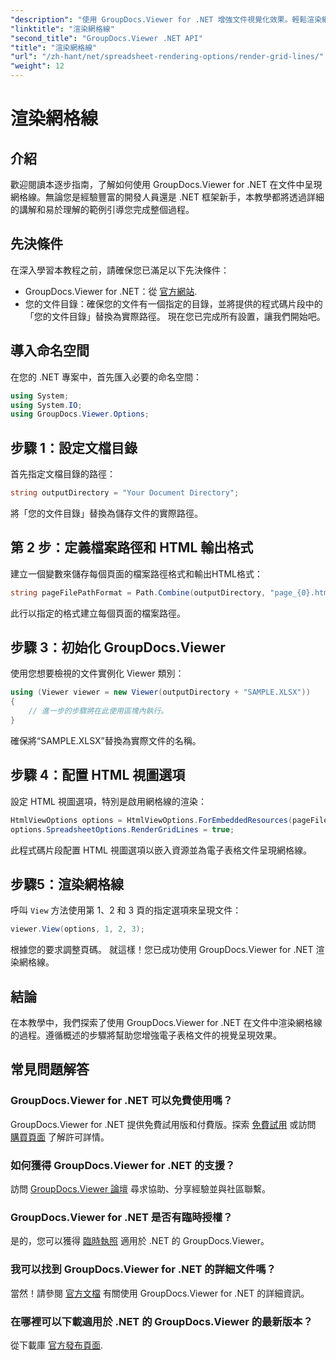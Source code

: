 ```yaml
---
"description": "使用 GroupDocs.Viewer for .NET 增強文件視覺化效果。輕鬆渲染網格線。立即免費試用！"
"linktitle": "渲染網格線"
"second_title": "GroupDocs.Viewer .NET API"
"title": "渲染網格線"
"url": "/zh-hant/net/spreadsheet-rendering-options/render-grid-lines/"
"weight": 12
---
```


# 渲染網格線

## 介紹
歡迎閱讀本逐步指南，了解如何使用 GroupDocs.Viewer for .NET 在文件中呈現網格線。無論您是經驗豐富的開發人員還是 .NET 框架新手，本教學都將透過詳細的講解和易於理解的範例引導您完成整個過程。
## 先決條件
在深入學習本教程之前，請確保您已滿足以下先決條件：
- GroupDocs.Viewer for .NET：從 [官方網站](https://releases。groupdocs.com/viewer/net/).
- 您的文件目錄：確保您的文件有一個指定的目錄，並將提供的程式碼片段中的「您的文件目錄」替換為實際路徑。
現在您已完成所有設置，讓我們開始吧。
## 導入命名空間
在您的 .NET 專案中，首先匯入必要的命名空間：
```csharp
using System;
using System.IO;
using GroupDocs.Viewer.Options;
```
## 步驟 1：設定文檔目錄
首先指定文檔目錄的路徑：
```csharp
string outputDirectory = "Your Document Directory";
```
將「您的文件目錄」替換為儲存文件的實際路徑。
## 第 2 步：定義檔案路徑和 HTML 輸出格式
建立一個變數來儲存每個頁面的檔案路徑格式和輸出HTML格式：
```csharp
string pageFilePathFormat = Path.Combine(outputDirectory, "page_{0}.html");
```
此行以指定的格式建立每個頁面的檔案路徑。
## 步驟 3：初始化 GroupDocs.Viewer
使用您想要檢視的文件實例化 Viewer 類別：
```csharp
using (Viewer viewer = new Viewer(outputDirectory + "SAMPLE.XLSX"))
{
    // 進一步的步驟將在此使用區塊內執行。
}
```
確保將“SAMPLE.XLSX”替換為實際文件的名稱。
## 步驟 4：配置 HTML 視圖選項
設定 HTML 視圖選項，特別是啟用網格線的渲染：
```csharp
HtmlViewOptions options = HtmlViewOptions.ForEmbeddedResources(pageFilePathFormat);
options.SpreadsheetOptions.RenderGridLines = true;
```
此程式碼片段配置 HTML 視圖選項以嵌入資源並為電子表格文件呈現網格線。
## 步驟5：渲染網格線
呼叫 `View` 方法使用第 1、2 和 3 頁的指定選項來呈現文件：
```csharp
viewer.View(options, 1, 2, 3);
```
根據您的要求調整頁碼。
就這樣！您已成功使用 GroupDocs.Viewer for .NET 渲染網格線。
## 結論
在本教學中，我們探索了使用 GroupDocs.Viewer for .NET 在文件中渲染網格線的過程。遵循概述的步驟將幫助您增強電子表格文件的視覺呈現效果。
## 常見問題解答
### GroupDocs.Viewer for .NET 可以免費使用嗎？
GroupDocs.Viewer for .NET 提供免費試用版和付費版。探索 [免費試用](https://releases.groupdocs.com/) 或訪問 [購買頁面](https://purchase.groupdocs.com/buy) 了解許可詳情。
### 如何獲得 GroupDocs.Viewer for .NET 的支援？
訪問 [GroupDocs.Viewer 論壇](https://forum.groupdocs.com/c/viewer/9) 尋求協助、分享經驗並與社區聯繫。
### GroupDocs.Viewer for .NET 是否有臨時授權？
是的，您可以獲得 [臨時執照](https://purchase.groupdocs.com/temporary-license/) 適用於 .NET 的 GroupDocs.Viewer。
### 我可以找到 GroupDocs.Viewer for .NET 的詳細文件嗎？
當然！請參閱 [官方文檔](https://tutorials.groupdocs.com/viewer/net/) 有關使用 GroupDocs.Viewer for .NET 的詳細資訊。
### 在哪裡可以下載適用於 .NET 的 GroupDocs.Viewer 的最新版本？
從下載庫 [官方發布頁面](https://releases。groupdocs.com/viewer/net/).